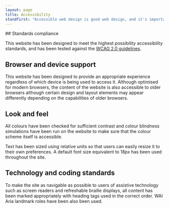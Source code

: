 ```yaml
---
layout: page
title: Accessibility
standfirst: "Accessible web design is good web design, and it's important that the content on a website is available to everyone regardless of how they are accessing it."
---
```


## Standards compliance

This website has been designed to meet the highest possibility accessibility standards, and has been tested against the [WCAG 2.0 guidelines](http://www.w3.org/TR/WCAG20/).

## Browser and device support

This website has been designed to provide an appropriate experience regardless of which device is being used to access it. Although optimised for modern browsers, the content of the website is also accessible to older browsers although certain design and layout elements may appear differently depending on the capabilities of older browsers.

## Look and feel

All colours have been checked for sufficient contrast and colour blindness simulations have been run on the website to make sure that the colour scheme itself is accessible.

Text has been sized using relative units so that users can easily resize it to their own preferences. A default font size equivalent to 18px has been used throughout the site.

## Technology and coding standards

To make the site as navigable as possible to users of assistive technology such as screen readers and refreshable braille displays, all content has been marked appropriately with heading tags used in the correct order. WAI Aria landmark roles have been also been used.